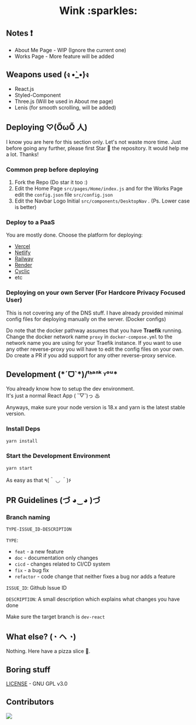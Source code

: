 <h1 align="center">Wink :sparkles:<br /></h1>

## Notes :heavy_exclamation_mark:

- About Me Page - WIP (Ignore the current one)
- Works Page - More feature will be added

## Weapons used (ง •̀\_•́)ง

- React.js
- Styled-Component
- Three.js (Will be used in About me page)
- Lenis (for smooth scrolling, will be added)

## Deploying ♡(ŐωŐ 人)

I know you are here for this section only. Let's not waste more time. Just before going any further, please first Star :star2: the repository. It would help me a lot. Thanks!

### Common prep before deploying

1. Fork the Repo (Do star it too :)
2. Edit the Home Page `src/pages/Home/index.js` and for the Works Page edit the `config.json` file `src/config.json`
3. Edit the Navbar Logo Initial `src/components/DesktopNav` . (Ps. Lower case is better)

### Deploy to a PaaS

You are mostly done. Choose the platform for deploying:

- [Vercel](https://vercel.com)
- [Netlify](https://www.netlify.com)
- [Railway](https://railway.app)
- [Render](https://render.com)
- [Cyclic](https://www.cyclic.sh)
- etc

### Deploying on your own Server (For **Hardcore Privacy Focused User**)

This is not covering any of the DNS stuff. I have already provided minimal config files for deploying manually on the server. (Docker configs)

Do note that the docker pathway assumes that you have **Traefik** running. Change the docker network name `proxy` in `docker-compose.yml` to the network name you are using for your Traefik instance. If you want to use any other reverse-proxy you will have to edit the config files on your own. Do create a PR if you add support for any other reverse-proxy service.

<h2> Development (*ˊᗜˋ*)/ᵗᑋᵃᐢᵏ ᵞᵒᵘ*</h2>

You already know how to setup the dev environment.<br />It's just a normal React App ( ˘▽˘)っ ♨

Anyways, make sure your node version is 18.x and yarn is the latest stable version.

### Install Deps

```bash
yarn install
```

### Start the Development Environment

```bash
yarn start
```

As easy as that ٩(＾ ◡ ＾)۶

## PR Guidelines (づ ◕‿◕ )づ

### Branch naming

`TYPE-ISSUE_ID-DESCRIPTION`

`TYPE`:

- `feat` - a new feature
- `doc` - documentation only changes
- `cicd` - changes related to CI/CD system
- `fix` - a bug fix
- `refactor` - code change that neither fixes a bug nor adds a feature

`ISSUE_ID`: Github Issue ID

`DESCRIPTION`: A small description which explains what changes you have done

Make sure the target branch is `dev-react`

## What else? (◔ ヘ ◔)

Nothing. Here have a pizza slice 🍕.

## Boring stuff

[LICENSE](./LICENSE) - GNU GPL v3.0

## Contributors

<a href="https://github.com/EliteKnightDeveloper/wink/graphs/contributors">
  <img src="https://contrib.rocks/image?repo=NguyenHieu/wink" />
</a>
